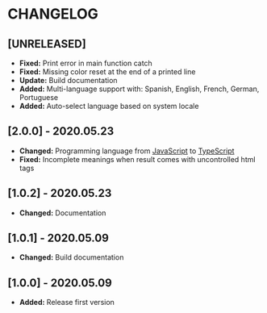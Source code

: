 # CHANGELOG

## [UNRELEASED]

* **Fixed:** Print error in main function catch
* **Fixed:** Missing color reset at the end of a printed line
* **Update:** Build documentation
* **Added:** Multi-language support with: Spanish, English, French, German, Portuguese
* **Added:** Auto-select language based on system locale

## [2.0.0] - 2020.05.23

* **Changed:** Programming language from [JavaScript](https://es.wikipedia.org/wiki/JavaScript) to [TypeScript](https://es.wikipedia.org/wiki/TypeScript)
* **Fixed:** Incomplete meanings when result comes with uncontrolled html tags

## [1.0.2] - 2020.05.23

* **Changed:** Documentation

## [1.0.1] - 2020.05.09

* **Changed:** Build documentation

## [1.0.0] - 2020.05.09

* **Added:** Release first version

